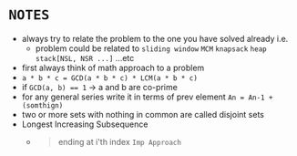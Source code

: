 # `NOTES` 

- always try to relate the problem to the one you have solved already i.e.
    - problem could be related to `sliding window` `MCM` `knapsack` `heap` `stack[NSL, NSR ...]` ...etc
- first always think of math approach to a problem 
- `a * b * c = GCD(a * b * c) * LCM(a * b * c)`
- if `GCD(a, b) == 1` -> a and b are co-prime
- for any general series write it in terms of prev element `An = An-1 + (somthign)` 
- two or more sets with nothing in common are called disjoint sets
- Longest Increasing Subsequence 
    - > ending at i'th index `Imp Approach`